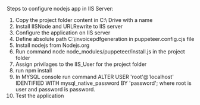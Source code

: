 Steps to configure nodejs app in IIS Server:

1. Copy the project folder content in C:\\ Drive with a name
2. Install IISNode and URLRewrite to IIS server
3. Configure the application on IIS server
4. Define absolute path C:\\invoicepdfgeneration in puppeteer.config.cjs file
5. Install nodejs from Nodejs.org
6. Run command node node_modules/puppeteer/install.js in the project folder
7. Assign privilages to the IIS_User for the project folder
8. run npm install
9. In MYSQL console run command ALTER USER 'root'@'localhost' IDENTIFIED WITH mysql_native_password BY 'password'; where root is user and password is password.
10. Test the application